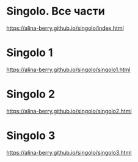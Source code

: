 # Singolo. Все части # 

https://alina-berry.github.io/singolo/index.html

# Singolo 1 # 

https://alina-berry.github.io/singolo/singolo1.html

# Singolo 2 # 

https://alina-berry.github.io/singolo/singolo2.html

# Singolo 3 # 

https://alina-berry.github.io/singolo/singolo3.html
